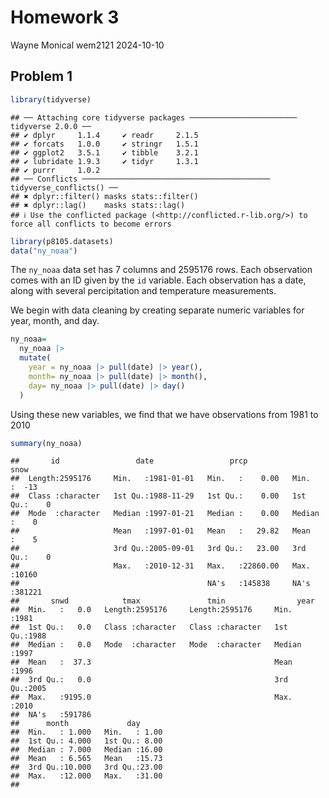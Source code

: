 Homework 3
================
Wayne Monical wem2121
2024-10-10

## Problem 1

``` r
library(tidyverse)
```

    ## ── Attaching core tidyverse packages ──────────────────────── tidyverse 2.0.0 ──
    ## ✔ dplyr     1.1.4     ✔ readr     2.1.5
    ## ✔ forcats   1.0.0     ✔ stringr   1.5.1
    ## ✔ ggplot2   3.5.1     ✔ tibble    3.2.1
    ## ✔ lubridate 1.9.3     ✔ tidyr     1.3.1
    ## ✔ purrr     1.0.2     
    ## ── Conflicts ────────────────────────────────────────── tidyverse_conflicts() ──
    ## ✖ dplyr::filter() masks stats::filter()
    ## ✖ dplyr::lag()    masks stats::lag()
    ## ℹ Use the conflicted package (<http://conflicted.r-lib.org/>) to force all conflicts to become errors

``` r
library(p8105.datasets)
data("ny_noaa")
```

The `ny_noaa` data set has 7 columns and 2595176 rows. Each observation
comes with an ID given by the `id` variable. Each observation has a
date, along with several percipitation and temperature measurements.

We begin with data cleaning by creating separate numeric variables for
year, month, and day.

``` r
ny_noaa=
  ny_noaa |> 
  mutate(
    year = ny_noaa |> pull(date) |> year(),
    month= ny_noaa |> pull(date) |> month(),
    day= ny_noaa |> pull(date) |> day()
  )
```

Using these new variables, we find that we have observations from 1981
to 2010

``` r
summary(ny_noaa)
```

    ##       id                 date                 prcp               snow       
    ##  Length:2595176     Min.   :1981-01-01   Min.   :    0.00   Min.   :  -13   
    ##  Class :character   1st Qu.:1988-11-29   1st Qu.:    0.00   1st Qu.:    0   
    ##  Mode  :character   Median :1997-01-21   Median :    0.00   Median :    0   
    ##                     Mean   :1997-01-01   Mean   :   29.82   Mean   :    5   
    ##                     3rd Qu.:2005-09-01   3rd Qu.:   23.00   3rd Qu.:    0   
    ##                     Max.   :2010-12-31   Max.   :22860.00   Max.   :10160   
    ##                                          NA's   :145838     NA's   :381221  
    ##       snwd            tmax               tmin                year     
    ##  Min.   :   0.0   Length:2595176     Length:2595176     Min.   :1981  
    ##  1st Qu.:   0.0   Class :character   Class :character   1st Qu.:1988  
    ##  Median :   0.0   Mode  :character   Mode  :character   Median :1997  
    ##  Mean   :  37.3                                         Mean   :1996  
    ##  3rd Qu.:   0.0                                         3rd Qu.:2005  
    ##  Max.   :9195.0                                         Max.   :2010  
    ##  NA's   :591786                                                       
    ##      month             day       
    ##  Min.   : 1.000   Min.   : 1.00  
    ##  1st Qu.: 4.000   1st Qu.: 8.00  
    ##  Median : 7.000   Median :16.00  
    ##  Mean   : 6.565   Mean   :15.73  
    ##  3rd Qu.:10.000   3rd Qu.:23.00  
    ##  Max.   :12.000   Max.   :31.00  
    ## 
